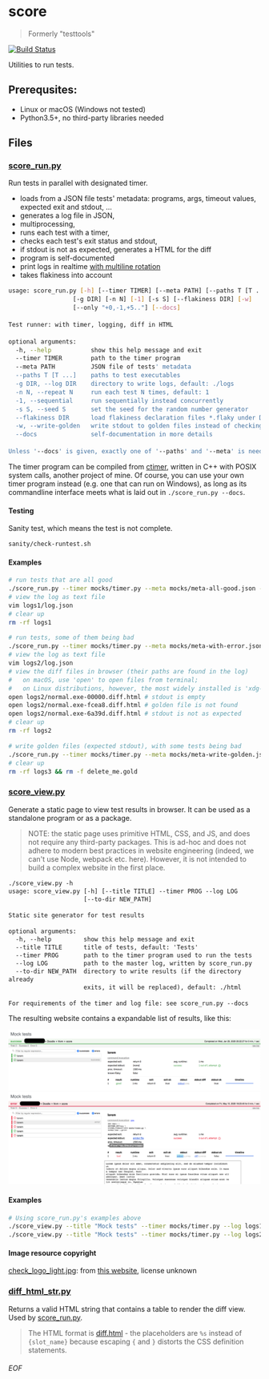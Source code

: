# score
> Formerly "testtools"

[![Build Status](https://travis-ci.org/Leedehai/score.svg?branch=master)](https://travis-ci.org/Leedehai/score)

Utilities to run tests.

## Prerequsites:
- Linux or macOS (Windows not tested)
- Python3.5+, no third-party libraries needed

## Files

### [score_run.py](score_run.py)

Run tests in parallel with designated timer.
- loads from a JSON file tests' metadata: programs, args, timeout values, expected exit and stdout, ...
- generates a log file in JSON,
- multiprocessing,
- runs each test with a timer,
- checks each test's exit status and stdout,
- if stdout is not as expected, generates a HTML for the diff
- program is self-documented
- print logs in realtime [with multiline rotation](img/multiline-rotation.md)
- takes flakiness into account

```sh
usage: score_run.py [-h] [--timer TIMER] [--meta PATH] [--paths T [T ...]]
                  [-g DIR] [-n N] [-1] [-s S] [--flakiness DIR] [-w]
                  [--only "+0,-1,+5.."] [--docs]

Test runner: with timer, logging, diff in HTML

optional arguments:
  -h, --help           show this help message and exit
  --timer TIMER        path to the timer program
  --meta PATH          JSON file of tests' metadata
  --paths T [T ...]    paths to test executables
  -g DIR, --log DIR    directory to write logs, default: ./logs
  -n N, --repeat N     run each test N times, default: 1
  -1, --sequential     run sequentially instead concurrently
  -s S, --seed S       set the seed for the random number generator
  --flakiness DIR      load flakiness declaration files *.flaky under DIR
  -w, --write-golden   write stdout to golden files instead of checking
  --docs               self-documentation in more details

Unless '--docs' is given, exactly one of '--paths' and '--meta' is needed.
```

The timer program can be compiled from [ctimer](https://github.com/Leedehai/ctimer), written in C++ with POSIX system calls, another project of mine. Of course, you can use your own timer program instead (e.g. one that can run on Windows), as long as its commandline interface meets what is laid out in `./score_run.py --docs`. 

#### Testing
Sanity test, which means the test is not complete.

```sh
sanity/check-runtest.sh
```

#### Examples
```sh
# run tests that are all good
./score_run.py --timer mocks/timer.py --meta mocks/meta-all-good.json -g logs1
# view the log as text file
vim logs1/log.json
# clear up
rm -rf logs1
```

```sh
# run tests, some of them being bad
./score_run.py --timer mocks/timer.py --meta mocks/meta-with-error.json -g logs2
# view the log as text file
vim logs2/log.json
# view the diff files in browser (their paths are found in the log)
#   on macOS, use 'open' to open files from terminal;
#   on Linux distributions, however, the most widely installed is 'xdg-open'
open logs2/normal.exe-00000.diff.html # stdout is empty
open logs2/normal.exe-fcea8.diff.html # golden file is not found
open logs2/normal.exe-6a39d.diff.html # stdout is not as expected
# clear up
rm -rf logs2
```

```sh
# write golden files (expected stdout), with some tests being bad
./score_run.py --timer mocks/timer.py --meta mocks/meta-write-golden.json -g logs3 -w
# clear up
rm -rf logs3 && rm -f delete_me.gold
```

### [score_view.py](score_view.py)

Generate a static page to view test results in browser.
It can be used as a standalone program or as a package.

> NOTE: the static page uses primitive HTML, CSS, and JS, and does not
require any third-party packages. This is ad-hoc and does not adhere
to modern best practices in website engineering (indeed, we can't use
Node, webpack etc. here). However, it is not intended to build a
complex website in the first place.

```
./score_view.py -h
usage: score_view.py [-h] [--title TITLE] --timer PROG --log LOG
                     [--to-dir NEW_PATH]

Static site generator for test results

optional arguments:
  -h, --help         show this help message and exit
  --title TITLE      title of tests, default: 'Tests'
  --timer PROG       path to the timer program used to run the tests
  --log LOG          path to the master log, written by score_run.py
  --to-dir NEW_PATH  directory to write results (if the directory already
                     exits, it will be replaced), default: ./html

For requirements of the timer and log file: see score_run.py --docs
```

The resulting website contains a expandable list of results, like this:

![score_view_example_1.png](./score_view_example_1.png)
![score_view_example_2.png](./score_view_example_2.png)

#### Examples
```sh
# Using score_run.py's examples above
./score_view.py --title "Mock tests" --timer mocks/timer.py --log logs1/log.json --to-dir logs1/html
./score_view.py --title "Mock tests" --timer mocks/timer.py --log logs2/log.json --to-dir logs2/html
```

#### Image resource copyright

[check_logo_light.jpg](static/img/check_logo_light.jpg): from [this website](https://www.pinterest.com/pin/368802656984876731/), license unknown

### [diff_html_str.py](diff_html_str.py)

Returns a valid HTML string that contains a table to render the diff view. Used by [score_run.py](score_run.py).
> The HTML format is [diff.html](diff.html) - the placeholders are `%s` instead of `{slot_name}` because escaping `{` and `}` distorts the CSS definition statements.

###### EOF
